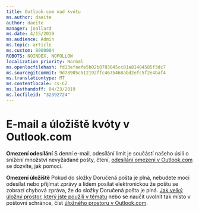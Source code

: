 ```yaml
---
title: Outlook.com nad kvótu
ms.author: daeite
author: daeite
manager: joallard
ms.date: 4/15/2019
ms.audience: Admin
ms.topic: article
ms.custom: 8000084
ROBOTS: NOINDEX, NOFOLLOW
localization_priority: Normal
ms.openlocfilehash: fd13efaefe5b02b8783045cc81a81484585f3dc7
ms.sourcegitcommit: 9d78905c512192ffc4675468abd2efc5f2e4baf4
ms.translationtype: MT
ms.contentlocale: cs-CZ
ms.lasthandoff: 04/23/2019
ms.locfileid: "32392724"
---
```

# <a name="email-and-storage-quota-in-outlookcom"></a>E-mail a úložiště kvóty v Outlook.com

**Omezení odesílání** S denní e-mail, odesílání limit je součástí našeho úsilí o snížení množství nevyžádané pošty, čtení, [odesílání omezení v Outlook.com](https://support.office.com/article/279ee200-594c-40f0-9ec8-bb6af7735c2e) se dozvíte, jak pomoci.

**Omezení úložiště** Pokud do složky Doručená pošta je plná, nebudete moci odesílat nebo přijímat zprávy a lidem posílat elektronickou že poštu se zobrazí chybová zpráva, že do složky Doručená pošta je plná. [Jak velký úložný prostor, který jste použili v tématu](https://go.microsoft.com/fwlink/?linkid=2052089) nebo se naučit uvolnit tak místo v poštovní schránce, číst [úložného prostoru v Outlook.com](https://support.office.com/article/7ac99134-69e5-4619-ac0b-2d313bba5e9e).